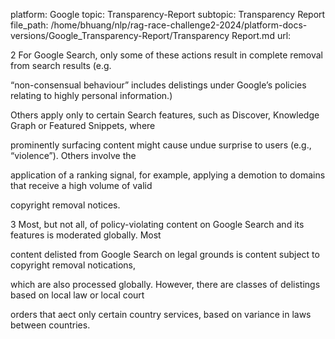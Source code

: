 platform: Google
topic: Transparency-Report
subtopic: Transparency Report
file_path: /home/bhuang/nlp/rag-race-challenge2-2024/platform-docs-versions/Google_Transparency-Report/Transparency Report.md
url: <EMPTY>

2 For Google Search, only some of these actions result in complete removal from search results (e.g.

“non-consensual behaviour” includes delistings under Google’s policies relating to highly personal information.)

Others apply only to certain Search features, such as Discover, Knowledge Graph or Featured Snippets, where

prominently surfacing content might cause undue surprise to users (e.g., “violence”). Others involve the

application of a ranking signal, for example, applying a demotion to domains that receive a high volume of valid

copyright removal notices.



3 Most, but not all, of policy-violating content on Google Search and its features is moderated globally. Most

content delisted from Google Search on legal grounds is content subject to copyright removal noti cations,

which are also processed globally. However, there are classes of delistings based on local law or local court

orders that a ect only certain country services, based on variance in laws between countries.